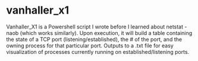 # vanhaller_x1
Vanhaller_X1 is a Powershell script I wrote before I learned about netstat -naob (which works similarly). 
Upon execution, it will build a table containing the state of a TCP port (listening/established), the # of the port, and the owning process for that particular port.
Outputs to a .txt file for easy visualization of processes currently running on established/listening ports.

